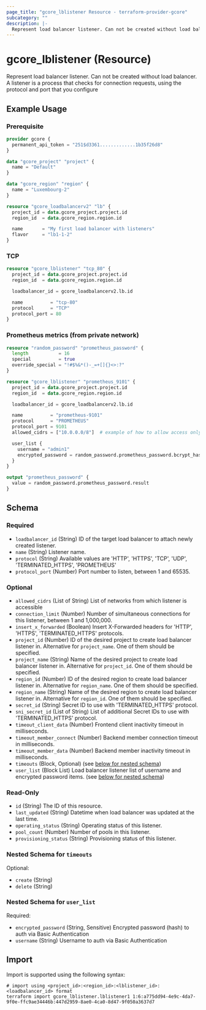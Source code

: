 ```yaml
---
page_title: "gcore_lblistener Resource - terraform-provider-gcore"
subcategory: ""
description: |-
  Represent load balancer listener. Can not be created without load balancer. A listener is a process that checks for connection requests, using the protocol and port that you configure
---
```


# gcore_lblistener (Resource)

Represent load balancer listener. Can not be created without load balancer. A listener is a process that checks for connection requests, using the protocol and port that you configure

## Example Usage

### Prerequisite

```terraform
provider gcore {
  permanent_api_token = "251$d3361.............1b35f26d8"
}

data "gcore_project" "project" {
  name = "Default"
}

data "gcore_region" "region" {
  name = "Luxembourg-2"
}
```

```terraform
resource "gcore_loadbalancerv2" "lb" {
  project_id = data.gcore_project.project.id
  region_id  = data.gcore_region.region.id

  name       = "My first load balancer with listeners"
  flavor     = "lb1-1-2"
}
```

### TCP

```terraform
resource "gcore_lblistener" "tcp_80" {
  project_id = data.gcore_project.project.id
  region_id  = data.gcore_region.region.id

  loadbalancer_id = gcore_loadbalancerv2.lb.id

  name          = "tcp-80"
  protocol      = "TCP"
  protocol_port = 80
}
```

### Prometheus metrics (from private network)

```terraform
resource "random_password" "prometheus_password" {
  length           = 16
  special          = true
  override_special = "!#$%&*()-_=+[]{}<>:?"
}

resource "gcore_lblistener" "prometheus_9101" {
  project_id = data.gcore_project.project.id
  region_id  = data.gcore_region.region.id

  loadbalancer_id = gcore_loadbalancerv2.lb.id

  name          = "prometheus-9101"
  protocol      = "PROMETHEUS"
  protocol_port = 9101
  allowed_cidrs = ["10.0.0.0/8"]  # example of how to allow access only from private network

  user_list {
    username = "admin1"
    encrypted_password = random_password.prometheus_password.bcrypt_hash
  }
}

output "prometheus_password" {
  value = random_password.prometheus_password.result
}
```

<!-- schema generated by tfplugindocs -->
## Schema

### Required

- `loadbalancer_id` (String) ID of the target load balancer to attach newly created listener.
- `name` (String) Listener name.
- `protocol` (String) Available values are 'HTTP', 'HTTPS', 'TCP', 'UDP', 'TERMINATED_HTTPS', 'PROMETHEUS'
- `protocol_port` (Number) Port number to listen, between 1 and 65535.

### Optional

- `allowed_cidrs` (List of String) List of networks from which listener is accessible
- `connection_limit` (Number) Number of simultaneous connections for this listener, between 1 and 1,000,000.
- `insert_x_forwarded` (Boolean) Insert X-Forwarded headers for 'HTTP', 'HTTPS', 'TERMINATED_HTTPS' protocols.
- `project_id` (Number) ID of the desired project to create load balancer listener in. Alternative for `project_name`. One of them should be specified.
- `project_name` (String) Name of the desired project to create load balancer listener in. Alternative for `project_id`. One of them should be specified.
- `region_id` (Number) ID of the desired region to create load balancer listener in. Alternative for `region_name`. One of them should be specified.
- `region_name` (String) Name of the desired region to create load balancer listener in. Alternative for `region_id`. One of them should be specified.
- `secret_id` (String) Secret ID to use with 'TERMINATED_HTTPS' protocol.
- `sni_secret_id` (List of String) List of additional Secret IDs to use with 'TERMINATED_HTTPS' protocol.
- `timeout_client_data` (Number) Frontend client inactivity timeout in milliseconds.
- `timeout_member_connect` (Number) Backend member connection timeout in milliseconds.
- `timeout_member_data` (Number) Backend member inactivity timeout in milliseconds.
- `timeouts` (Block, Optional) (see [below for nested schema](#nestedblock--timeouts))
- `user_list` (Block List) Load balancer listener list of username and encrypted password items. (see [below for nested schema](#nestedblock--user_list))

### Read-Only

- `id` (String) The ID of this resource.
- `last_updated` (String) Datetime when load balancer was updated at the last time.
- `operating_status` (String) Operating status of this listener.
- `pool_count` (Number) Number of pools in this listener.
- `provisioning_status` (String) Provisioning status of this listener.

<a id="nestedblock--timeouts"></a>
### Nested Schema for `timeouts`

Optional:

- `create` (String)
- `delete` (String)


<a id="nestedblock--user_list"></a>
### Nested Schema for `user_list`

Required:

- `encrypted_password` (String, Sensitive) Encrypted password (hash) to auth via Basic Authentication
- `username` (String) Username to auth via Basic Authentication





## Import

Import is supported using the following syntax:

```shell
# import using <project_id>:<region_id>:<lblistener_id>:<loadbalancer_id> format
terraform import gcore_lblistener.lblistener1 1:6:a775dd94-4e9c-4da7-9f0e-ffc9ae34446b:447d2959-8ae0-4ca0-8d47-9f050a3637d7
```

